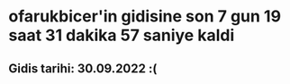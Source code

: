 # ofarukbicer'in gidisine son 7 gun 19 saat 31 dakika 57 saniye kaldi

## Gidis tarihi: 30.09.2022 :(
